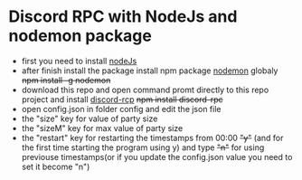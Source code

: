 # Discord RPC with NodeJs and nodemon package

- first you need to install [nodeJs](https://nodejs.org/en/)
- after finish install the package install npm package [nodemon]('https://www.npmjs.com/package/nodemon') globaly ~~npm install -g nodemon~~
- download this repo and open command promt directly to this repo project and install [discord-rcp](https://www.npmjs.com/package/discord-rpc) ~~npm install discord-rpc~~
- open config.json in folder config and edit the json file
- the "size" key for value of party size
- the "sizeM" key for max value of party size
- the "restart" key for restarting the timestamps from 00:00 ~~"y"~~ (and for the first time starting the program using y) and type ~~"n"~~ for using previouse timestamps(or if you update the config.json value you need to set it become "n")
